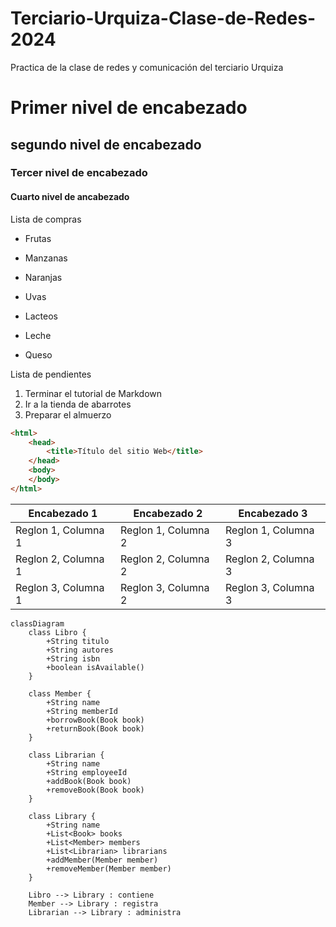 # Terciario-Urquiza-Clase-de-Redes-2024
Practica de la clase de redes y comunicación del terciario Urquiza

# Primer nivel de encabezado
## segundo nivel de encabezado
### Tercer nivel de encabezado
#### Cuarto nivel de ancabezado

Lista de compras

* Frutas
 * Manzanas
 * Naranjas
 * Uvas

* Lacteos
 * Leche
 * Queso

Lista de pendientes

1. Terminar el tutorial de Markdown
2. Ir a la tienda de abarrotes
3. Preparar el almuerzo

```html
<html>
	<head>
    	<title>Título del sitio Web</title>
	</head>
	<body>
	</body>
</html>
```

|Encabezado 1|Encabezado 2|Encabezado 3|
|---------|---------|---------|
|Reglon 1, Columna 1|Reglon 1, Columna 2|Reglon 1, Columna 3|
|Reglon 2, Columna 1|Reglon 2, Columna 2|Reglon 2, Columna 3|
|Reglon 3, Columna 1|Reglon 3, Columna 2|Reglon 3, Columna 3|

```mermaid
classDiagram
    class Libro {
        +String titulo
        +String autores
        +String isbn
        +boolean isAvailable()
    }

    class Member {
        +String name
        +String memberId
        +borrowBook(Book book)
        +returnBook(Book book)
    }

    class Librarian {
        +String name
        +String employeeId
        +addBook(Book book)
        +removeBook(Book book)
    }

    class Library {
        +String name
        +List<Book> books
        +List<Member> members
        +List<Librarian> librarians
        +addMember(Member member)
        +removeMember(Member member)
    }

    Libro --> Library : contiene
    Member --> Library : registra
    Librarian --> Library : administra
